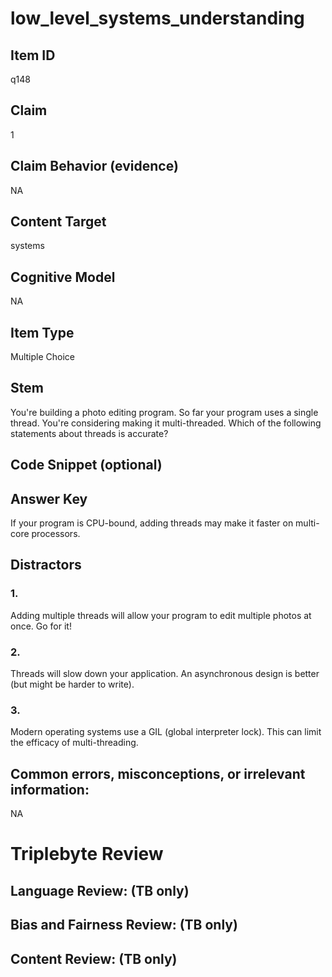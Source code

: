 # low_level_systems_understanding

## Item ID
q148

## Claim
1

## Claim Behavior (evidence)
NA

## Content Target
systems

## Cognitive Model
NA

## Item Type
Multiple Choice

## Stem
You're building a photo editing program. So far your program uses a single thread. You're considering making it multi-threaded. Which of the following statements about threads is accurate?

## Code Snippet (optional)


## Answer Key
If your program is CPU-bound, adding threads may make it faster on multi-core processors.

## Distractors

### 1.
Adding multiple threads will allow your program to edit multiple photos at once. Go for it!

### 2.
Threads will slow down your application. An asynchronous design is better (but might be harder to write).

### 3.
Modern operating systems use a GIL (global interpreter lock). This can limit the efficacy of multi-threading.

## Common errors, misconceptions, or irrelevant information:
NA

# Triplebyte Review


## Language Review: (TB only)


## Bias and Fairness Review: (TB only)


## Content Review: (TB only)

